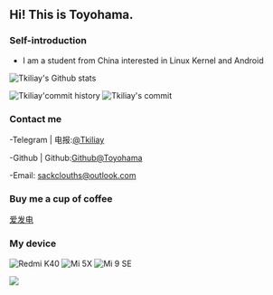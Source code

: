 ## Hi! This is Toyohama.
 
### Self-introduction
- I am a student from China interested in Linux Kernel and Android

![Tkiliay's Github stats](http://github-profile-summary-cards.vercel.app/api/cards/profile-details?username=Tkiliay&theme=graywhite)

![Tkiliay'commit history](http://github-profile-summary-cards.vercel.app/api/cards/productive-time?username=Tkiliay&theme=graywhite&utcOffset=8) ![Tkiliay's commit](http://github-profile-summary-cards.vercel.app/api/cards/stats?username=Tkiliay&theme=graywhite&include_all_commits_disable=false&custom_title=Up!&count_private)


### Contact me 

-Telegram | 电报:[@Tkiliay](https://t.me/Tkiliay)

-Github | Github:[Github@Toyohama](https://github.com/Tkiliay)

-Email: sackclouths@outlook.com

### Buy me a cup of coffee
[爱发电](https://afdian.net/a/Tkiliay)

### My device 

![Redmi K40](https://img.shields.io/badge/Redmi%20%20K40%20-fd4900?style=flat-square&logo=xiaomi&logoColor=ffffff)
![Mi 5X](https://img.shields.io/badge/Xiaomi%20Mi%205X%20-fd4900?style=flat-square&logo=xiaomi&logoColor=ffffff)
![Mi 9 SE](https://img.shields.io/badge/Xiaomi%20Mi%209%20SE%20-fd4900?style=flat-square&logo=xiaomi&logoColor=ffffff)

![](https://komarev.com/ghpvc/?username=Tkiliay&color=lightgrey&style=flat)
